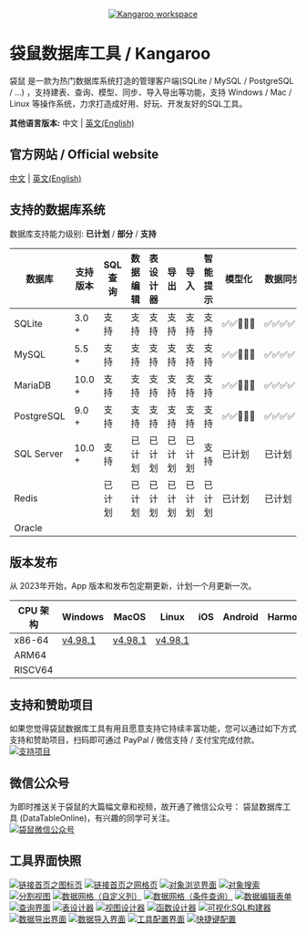 <p align="center">
    <a href="https://www.datatable.online/zh/?from=github" target="_blank">
        <img src="images/kangaroo-workspace.png" alt="Kangaroo workspace">
    </a>
</p>

# 袋鼠数据库工具 / Kangaroo
袋鼠 是一款为热门数据库系统打造的管理客户端(SQLite / MySQL / PostgreSQL / ...) ，支持建表、查询、模型、同步、导入导出等功能，支持 Windows / Mac / Linux 等操作系统，力求打造成好用、好玩、开发友好的SQL工具。

__其他语言版本:__ 中文 | [英文(English)](./README.md)

## 官方网站 / Official website
[中文](https://www.datatable.online/zh/?from=github) | [英文(English)](https://www.datatable.online/zh/?from=github)


## 支持的数据库系统
数据库支持能力级别: __已计划__ / __部分__ / __支持__

| 数据库       | 支持版本 | SQL 查询     | 数据编辑   | 表设计器  | 导出    | 导入    | 智能提示      | 模型化 | 数据同步 |
|-------------|---------|--------------|------------|----------|---------|--------|---------------|-------|---------|
| SQLite      | 3.0 +   | 支持 | 支持 | 支持 | 支持 | 支持 | 支持 | ✅✅🔲🔲🔲 | ✅✅✅✅🔲 |
| MySQL       | 5.5 +   | 支持 | 支持 | 支持 | 支持 | 支持 | 支持 | ✅✅🔲🔲🔲  | ✅✅✅✅🔲 |
| MariaDB     | 10.0 +  | 支持 | 支持 | 支持 | 支持 | 支持 | 支持 | ✅✅🔲🔲🔲  | ✅✅✅✅🔲 |
| PostgreSQL  | 9.0 +   | 支持 | 支持 | 支持 | 支持 | 支持 | 支持 | ✅✅🔲🔲🔲  | ✅✅✅✅🔲 |
| SQL Server  | 10.0 +  | 支持 | 已计划   | 已计划   | 已计划   | 已计划   | 支持 | 已计划  | 已计划 |
| Redis       |         | 已计划   | 已计划   | 已计划   | 已计划   | 已计划   | 已计划   | 已计划  | 已计划 |
| Oracle      |         |           |           |           |           |           |           |          |         |

## 版本发布
从 2023年开始，App 版本和发布包定期更新，计划一个月更新一次。

| CPU 架构  | Windows         | MacOS           | Linux           | iOS             | Android         | Harmony         |
|----------|-----------------|-----------------|-----------------|-----------------|-----------------|-----------------|
| x86-64 | [v4.98.1](https://www.datatable.online/zh/download/v4.98.1.240301.html?from=github&os=windows) | [v4.98.1](https://www.datatable.online/zh/download/v4.98.1.240301.html?from=github&os=macos) | [v4.98.1](https://www.datatable.online/zh/download/v4.98.1.240301.html?from=github&os=linux) |
| ARM64 | | | | | | |
| RISCV64 | | | | | | |


## 支持和赞助项目
如果您觉得袋鼠数据库工具有用且愿意支持它持续丰富功能，您可以通过如下方式支持和赞助项目，扫码即可通过 PayPal / 微信支持 / 支付宝完成付款。<br/>
[![支持项目](./images/pay_wide.png)](https://www.datatable.online/zh/?from=github "支持项目")

## 微信公众号
为即时推送关于袋鼠的大篇幅文章和视频，故开通了微信公众号： 袋鼠数据库工具 (DataTableOnline)，有兴趣的同学可关注。 <br/>
[![袋鼠微信公众号](./images/kangaroo_mp.png)](https://www.datatable.online/zh/?from=github "袋鼠微信公众号")

## 工具界面快照
[![链接首页之图标页](./images/kangaroo-starter-iconic.png)](https://www.datatable.online/zh/?from=github "链接首页之图标页")
[![链接首页之网格页](./images/kangaroo-starter-grid.png)](https://www.datatable.online/zh/?from=github "链接首页之网格页")
[![对象浏览界面](./images/kangaroo-explorer.png)](https://www.datatable.online/zh/?from=github "对象浏览界面")
[![对象搜索](./images/kangaroo-search.png)](https://www.datatable.online/zh/?from=github "对象搜索")
[![分割视图](./images/kangaroo-workspace.png)](https://www.datatable.online/zh/?from=github "分割视图")
[![数据网格（自定义列）](./images/kangaroo-grid.png)](https://www.datatable.online/zh/?from=github "数据网格（自定义列）")
[![数据网格（条件查询）](./images/kangaroo-grid2.png)](https://www.datatable.online/zh/?from=github "数据网格（条件查询）")
[![数据编辑表单](./images/kangaroo-form.png)](https://www.datatable.online/zh/?from=github "数据编辑表单")
[![查询界面](./images/kangaroo-query.png)](https://www.datatable.online/zh/?from=github "查询界面")
[![表设计器](./images/kangaroo-designer.png)](https://www.datatable.online/zh/?from=github "表设计器")
[![视图设计器](./images/kangaroo-view.png)](https://www.datatable.online/zh/?from=github "视图设计器")
[![函数设计器](./images/kangaroo-function.png)](https://www.datatable.online/zh/?from=github "函数设计器")
[![可视化SQL构建器](./images/kangaroo-sql-builder.png)](https://www.datatable.online/zh/?from=github "可视化SQL构建器")
[![数据导出界面](./images/kangaroo-export.png)](https://www.datatable.online/zh/?from=github "数据导出界面")
[![数据导入界面](./images/kangaroo-import.png)](https://www.datatable.online/zh/?from=github "数据导入界面")
[![工具配置界面](./images/kangaroo-setting.png)](https://www.datatable.online/zh/?from=github "工具配置界面")
[![快捷键配置](./images/kangaroo-shortcut.png)](https://www.datatable.online/zh/?from=github "快捷键配置")
